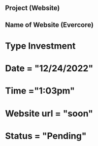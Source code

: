 ## Project (Website)
## Name of Website (Evercore)
# Type Investment
# Date = "12/24/2022"
# Time ="1:03pm"
# Website url = "soon"
# Status = "Pending"